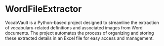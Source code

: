 # WordFileExtractor
VocabVault is a Python-based project designed to streamline the extraction of vocabulary-related definitions and associated images from Word documents. The project automates the process of organizing and storing these extracted details in an Excel file for easy access and management.
